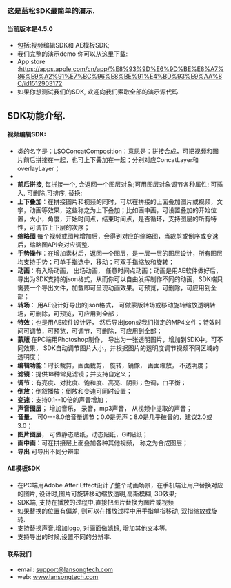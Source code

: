 ### 这是蓝松SDK最简单的演示.
#### 当前版本是4.5.0
- 包括:视频编辑SDK和 AE模板SDK; 
- 我们完整的演示demo  你可以从这里下载:
- App store :https://apps.apple.com/cn/app/%E8%93%9D%E6%9D%BE%E8%A7%86%E9%A2%91%E7%BC%96%E8%BE%91%E4%BD%93%E9%AA%8C/id1512903172
- 如果你想测试我们的SDK, 欢迎向我们索取全部的演示源代码. 
 
 ## SDK功能介绍.
 #### 视频编辑SDK:
  - 类的名字是：LSOConcatComposition：意思是：拼接合成，可把视频和图片前后拼接在一起，也可上下叠加在一起；分别对应ConcatLayer和 overlayLayer；
  - 
  - **前后拼接**, 每拼接一个, 会返回一个图层对象;可用图层对象调节各种属性; 可插入, 可删除,可排序, 替换;
  - **上下叠加**：在拼接图片和视频的同时，可以在拼接的上面叠加图片或视频，文字，动画等效果，这些称之为上下叠加；比如画中画，可设置叠加的开始位置，大小，角度，开始时间点，结束时间点，是否循环，支持图层的所有特性，可调节上下层的次序；
  - **缩略图**	每个视频或图片增加后，会得到对应的缩略图，当裁剪或倒序或变速后，缩略图API会对应调整.
  - **手势操作**：在增加素材后，返回一个图层，是一层一层的图层设计，所有图层均支持手势；可单手指选中，移动；可双手指缩放和旋转； 
  - **动画**：有入场动画， 出场动画， 任意时间点动画；动画是用AE软件做好后， 导出为SDK支持的json格式，从而你可以自由发挥制作不同的动画，SDK端只需要一个导出文件，加载即可呈现动画效果。可预览，可删除，可应用到全部；
  - **转场**： 用AE设计好导出的json格式， 可做蒙版转场或移动旋转缩放透明转场，可删除，可预览，可应用到全部；
  - **特效**：也是用AE软件设计好， 然后导出json或我们指定的MP4文件；特效时间可调节，可预览，可调节，可删除，可应用到全部；
  - **蒙版**	在PC端用Photoshop制作， 导出为一张透明图片，增加到SDK中。可不同效果， SDK自动调节图片大小，并根据图片的透明度调节视频不同区域的透明度；
  - **编辑功能**：时长裁剪，画面裁剪， 旋转，镜像， 画面缩放， 不透明度；
  - **滤镜**：提供18种常见滤镜；并支持自定义；
  - **调节**：有亮度、对比度、饱和度、高亮、阴影；色调，白平衡；
  - **倒放**：倒叙播放；倒放和变速可同时设置；
  - **变速**：支持0.1--10倍的声音增加；
  - **声音图层**； 增加音乐， 录音，mp3声音， 从视频中提取的声音；
  - **音量**， 可0---8.0倍音量调节；0.0是无声；8.0是几乎破音的，建议2.0或3.0；
  - **图片图层**， 可做静态贴纸，动态贴纸，Gif贴纸；
  - **画中画**：可在拼接层上面叠加各种其他视频， 称之为合成图层；
  - **导出** 可导出不同分辨率

####  AE模板SDK
- 在PC端用Adobe After Effect设计了整个动画场景，在手机端让用户替换对应的图片, 设计时,图片可旋转移动缩放透明,高斯模糊, 3D效果;
- SDK端, 支持在播放的过程中,直接把图片替换为图片或视频
- 如果替换的位置有偏差, 则可以在播放过程中用手指单指移动, 双指缩放或旋转.
- 支持替换声音,增加logo, 对画面做滤镜, 增加其他文本等. 
- 支持导出的时候,设置不同的分辨率.
#### 联系我们
- email: support@lansongtech.com
- web: www.lansongtech.com
